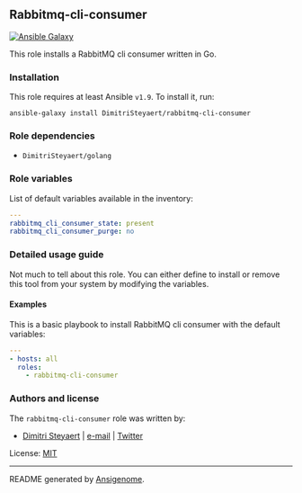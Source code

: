 ## Rabbitmq-cli-consumer

[![Ansible Galaxy](http://img.shields.io/badge/galaxy-DimitriSteyaert/rabbitmq--cli--consumer-660198.svg?style=flat)](https://galaxy.ansible.com/detail#/role/DimitriSteyaert)


This role installs a RabbitMQ cli consumer written in Go.

### Installation

This role requires at least Ansible `v1.9`. To install it, run:

```Shell
ansible-galaxy install DimitriSteyaert/rabbitmq-cli-consumer
```

### Role dependencies

- `DimitriSteyaert/golang`

### Role variables

List of default variables available in the inventory:

```YAML
---
rabbitmq_cli_consumer_state: present
rabbitmq_cli_consumer_purge: no
```


### Detailed usage guide

Not much to tell about this role. You can either define to install or remove this tool from your system by modifying the variables.

#### Examples

This is a basic playbook to install RabbitMQ cli consumer with the default variables:
```YAML
---
- hosts: all
  roles:
    - rabbitmq-cli-consumer
```

### Authors and license

The `rabbitmq-cli-consumer` role was written by:

- [Dimitri Steyaert](https://www.steyaert.be) | [e-mail](mailto:dimitri@steyaert.be) | [Twitter](https://twitter.com/DimitriSteyaert)

License: [MIT](https://tldrlegal.com/license/mit-license)

***

README generated by [Ansigenome](https://github.com/nickjj/ansigenome/).
